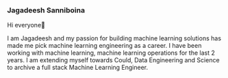 ### Jagadeesh Sanniboina
Hi everyone👋

I am Jagadeesh and my passion for building machine learning solutions has made me pick machine learning engineering as a career. I have been working with machine learning, machine learning operations for the last 2 years. I am extending myself towards Could, Data Engineering and Science to archive a full stack Machine Learning Engineer.
